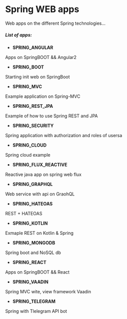 # Spring WEB apps

Web apps on the different Spring technologies...

##### List of apps:

- **SPRING_ANGULAR**

Apps on SpringBOOT && Angular2
- **SPRING_BOOT**

Starting init web on SpringBoot
- **SPRING_MVC**

Example application on Spring-MVC
- **SPRING_REST_JPA**

Example of how to use Spring REST and JPA
- **SPRING_SECURITY**

Spring application with authorization and roles of usersa
- **SPRING_CLOUD**

Spring cloud example
- **SPRING_FLUX_REACTIVE**

Reactive java app on spring web flux
- **SPRING_GRAPHQL**

Web service with api on GraohQL
- **SPRING_HATEOAS**

REST + HATEOAS
- **SPRING_KOTLIN**

Exmaple REST on Kotlin & Spring
- **SPRING_MONGODB**

Spring boot and NoSQL db
- **SPRING_REACT**

Apps on SpringBOOT && React
- **SPRING_VAADIN**

Spring MVC wite, view framework Vaadin
- **SPRING_TELEGRAM**

Spring with Tlelegram API bot

